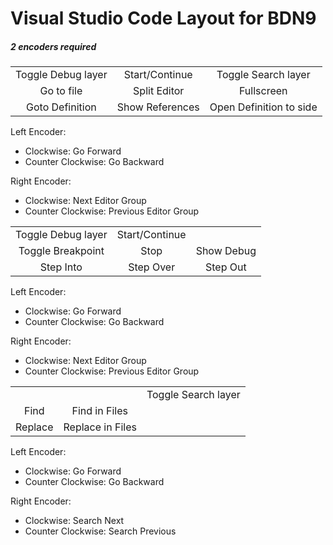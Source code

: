 # Visual Studio Code Layout for BDN9
##### 2 encoders required

|   |   |   |
|:-:|:-:|:-:|
| Toggle Debug layer | Start/Continue  | Toggle Search layer     |
| Go to file         | Split Editor    | Fullscreen              |
| Goto Definition    | Show References | Open Definition to side |

Left Encoder:
* Clockwise: Go Forward
* Counter Clockwise: Go Backward

Right Encoder:
* Clockwise: Next Editor Group
* Counter Clockwise: Previous Editor Group


|   |   |   |
|:-:|:-:|:-:|
| Toggle Debug layer | Start/Continue |            |
| Toggle Breakpoint  | Stop           | Show Debug |
| Step Into          | Step Over      | Step Out   |

Left Encoder:
* Clockwise: Go Forward
* Counter Clockwise: Go Backward

Right Encoder:
* Clockwise: Next Editor Group
* Counter Clockwise: Previous Editor Group


|   |   |   |
|:-:|:-:|:-:|
|          |                  | Toggle Search layer |
| Find     | Find in Files    |                     |
| Replace  | Replace in Files |                     |

Left Encoder:
* Clockwise: Go Forward
* Counter Clockwise: Go Backward

Right Encoder:
* Clockwise: Search Next
* Counter Clockwise: Search Previous
